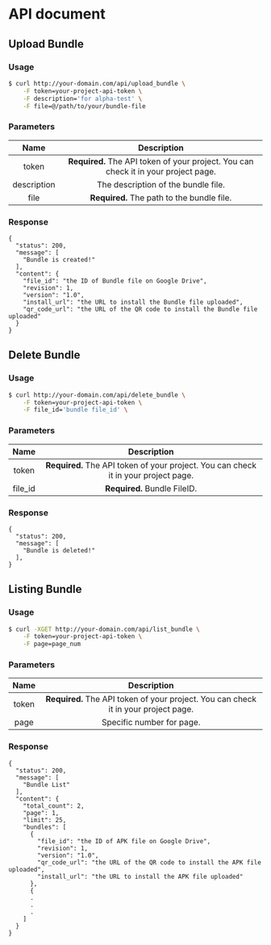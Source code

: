 # API document

## Upload Bundle

### Usage

``` sh
$ curl http://your-domain.com/api/upload_bundle \
    -F token=your-project-api-token \
    -F description='for alpha-test' \
    -F file=@/path/to/your/bundle-file
```

### Parameters

|Name|Description|
|:---:|:---:|
|token|**Required.** The API token of your project. You can check it in your project page.|
|description|The description of the bundle file.|
|file|**Required.** The path to the bundle file.|

### Response

```
{
  "status": 200,
  "message": [
    "Bundle is created!"
  ],
  "content": {
    "file_id": "the ID of Bundle file on Google Drive",
    "revision": 1,
    "version": "1.0",
    "install_url": "the URL to install the Bundle file uploaded",
    "qr_code_url": "the URL of the QR code to install the Bundle file uploaded"
  }
}
```

## Delete Bundle

### Usage

``` sh
$ curl http://your-domain.com/api/delete_bundle \
    -F token=your-project-api-token \
    -F file_id='bundle file_id' \
```

### Parameters

|Name|Description|
|:---:|:---:|
|token|**Required.** The API token of your project. You can check it in your project page.|
|file_id|**Required.** Bundle FileID.|

### Response

```
{
  "status": 200,
  "message": [
    "Bundle is deleted!"
  ],
}
```

## Listing Bundle

### Usage

``` sh
$ curl -XGET http://your-domain.com/api/list_bundle \
    -F token=your-project-api-token \
    -F page=page_num
```

### Parameters

|Name|Description|
|:---:|:---:|
|token|**Required.** The API token of your project. You can check it in your project page.|
|page|Specific number for page.|

### Response

```
{
  "status": 200,
  "message": [
    "Bundle List"
  ],
  "content": {
    "total_count": 2,
    "page": 1,
    "limit": 25,
    "bundles": [
      {
        "file_id": "the ID of APK file on Google Drive",
        "revision": 1,
        "version": "1.0",
        "qr_code_url": "the URL of the QR code to install the APK file uploaded",
        "install_url": "the URL to install the APK file uploaded"
      },
      {
      .
      .
      .
    ]
  }
}
```
